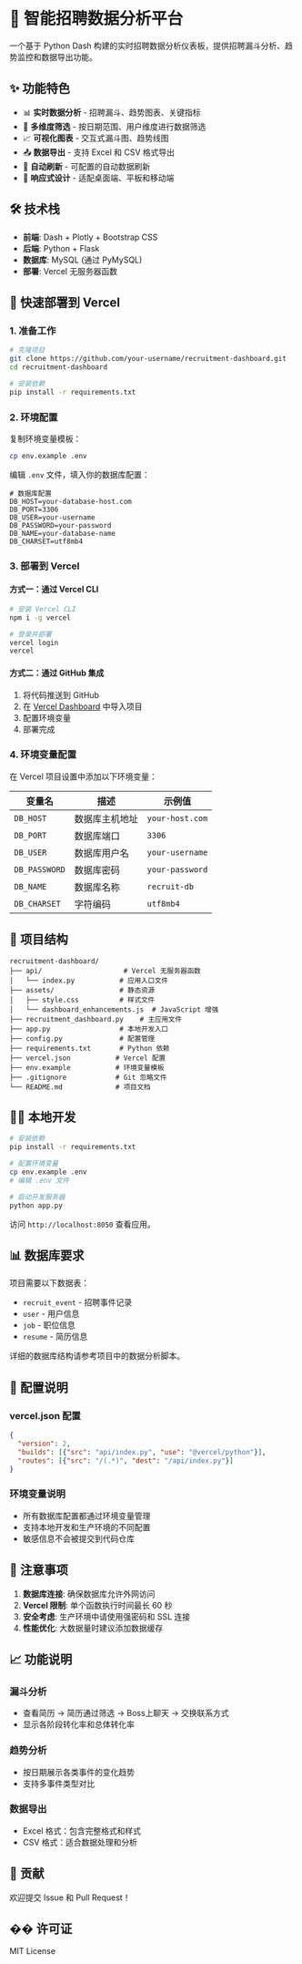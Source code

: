 # 🚀 智能招聘数据分析平台

一个基于 Python Dash 构建的实时招聘数据分析仪表板，提供招聘漏斗分析、趋势监控和数据导出功能。

## ✨ 功能特色

- 📊 **实时数据分析** - 招聘漏斗、趋势图表、关键指标
- 🎯 **多维度筛选** - 按日期范围、用户维度进行数据筛选
- 📈 **可视化图表** - 交互式漏斗图、趋势线图
- 📤 **数据导出** - 支持 Excel 和 CSV 格式导出
- 🔄 **自动刷新** - 可配置的自动数据刷新
- 📱 **响应式设计** - 适配桌面端、平板和移动端

## 🛠️ 技术栈

- **前端**: Dash + Plotly + Bootstrap CSS
- **后端**: Python + Flask
- **数据库**: MySQL (通过 PyMySQL)
- **部署**: Vercel 无服务器函数

## 🚀 快速部署到 Vercel

### 1. 准备工作

```bash
# 克隆项目
git clone https://github.com/your-username/recruitment-dashboard.git
cd recruitment-dashboard

# 安装依赖
pip install -r requirements.txt
```

### 2. 环境配置

复制环境变量模板：
```bash
cp env.example .env
```

编辑 `.env` 文件，填入你的数据库配置：
```env
# 数据库配置
DB_HOST=your-database-host.com
DB_PORT=3306
DB_USER=your-username  
DB_PASSWORD=your-password
DB_NAME=your-database-name
DB_CHARSET=utf8mb4
```

### 3. 部署到 Vercel

#### 方式一：通过 Vercel CLI
```bash
# 安装 Vercel CLI
npm i -g vercel

# 登录并部署
vercel login
vercel
```

#### 方式二：通过 GitHub 集成
1. 将代码推送到 GitHub
2. 在 [Vercel Dashboard](https://vercel.com/dashboard) 中导入项目
3. 配置环境变量
4. 部署完成

### 4. 环境变量配置

在 Vercel 项目设置中添加以下环境变量：

| 变量名 | 描述 | 示例值 |
|--------|------|--------|
| `DB_HOST` | 数据库主机地址 | `your-host.com` |
| `DB_PORT` | 数据库端口 | `3306` |
| `DB_USER` | 数据库用户名 | `your-username` |
| `DB_PASSWORD` | 数据库密码 | `your-password` |
| `DB_NAME` | 数据库名称 | `recruit-db` |
| `DB_CHARSET` | 字符编码 | `utf8mb4` |

## 📁 项目结构

```
recruitment-dashboard/
├── api/                    # Vercel 无服务器函数
│   └── index.py           # 应用入口文件
├── assets/                # 静态资源
│   ├── style.css          # 样式文件
│   └── dashboard_enhancements.js  # JavaScript 增强
├── recruitment_dashboard.py    # 主应用文件
├── app.py                 # 本地开发入口
├── config.py              # 配置管理
├── requirements.txt       # Python 依赖
├── vercel.json           # Vercel 配置
├── env.example           # 环境变量模板
├── .gitignore            # Git 忽略文件
└── README.md             # 项目文档
```

## 🏃‍♂️ 本地开发

```bash
# 安装依赖
pip install -r requirements.txt

# 配置环境变量
cp env.example .env
# 编辑 .env 文件

# 启动开发服务器
python app.py
```

访问 `http://localhost:8050` 查看应用。

## 📊 数据库要求

项目需要以下数据表：

- `recruit_event` - 招聘事件记录
- `user` - 用户信息
- `job` - 职位信息  
- `resume` - 简历信息

详细的数据库结构请参考项目中的数据分析脚本。

## 🔧 配置说明

### vercel.json 配置
```json
{
  "version": 2,
  "builds": [{"src": "api/index.py", "use": "@vercel/python"}],
  "routes": [{"src": "/(.*)", "dest": "/api/index.py"}]
}
```

### 环境变量说明
- 所有数据库配置都通过环境变量管理
- 支持本地开发和生产环境的不同配置
- 敏感信息不会被提交到代码仓库

## 🚨 注意事项

1. **数据库连接**: 确保数据库允许外网访问
2. **Vercel 限制**: 单个函数执行时间最长 60 秒
3. **安全考虑**: 生产环境中请使用强密码和 SSL 连接
4. **性能优化**: 大数据量时建议添加数据缓存

## 📈 功能说明

### 漏斗分析
- 查看简历 → 简历通过筛选 → Boss上聊天 → 交换联系方式
- 显示各阶段转化率和总体转化率

### 趋势分析  
- 按日期展示各类事件的变化趋势
- 支持多事件类型对比

### 数据导出
- Excel 格式：包含完整格式和样式
- CSV 格式：适合数据处理和分析

## 🤝 贡献

欢迎提交 Issue 和 Pull Request！

## �� 许可证

MIT License 